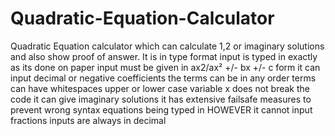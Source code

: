 # Quadratic-Equation-Calculator
Quadratic Equation calculator which can calculate 1,2 or imaginary solutions and also show proof of answer. It is in type format
input is typed in exactly as its done on paper
input must be given in ax2/ax² +/- bx +/- c form
it can input decimal or negative coefficients
the terms can be in any order
terms can have whitespaces
upper or lower case variable x does not break the code
it can give imaginary solutions
it has extensive failsafe measures to prevent wrong syntax equations being typed in
HOWEVER
it cannot input fractions
inputs are always in decimal
